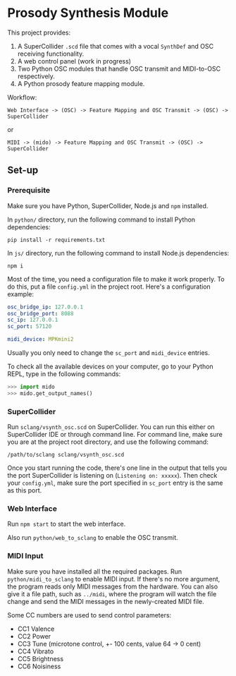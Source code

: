 # Prosody Synthesis Module

This project provides:
1. A SuperCollider `.scd` file that comes with a vocal `SynthDef` and OSC
   receiving functionality.
3. A web control panel (work in progress)
2. Two Python OSC modules that handle OSC transmit and MIDI-to-OSC respectively.
3. A Python prosody feature mapping module.

Workflow:
```
Web Interface -> (OSC) -> Feature Mapping and OSC Transmit -> (OSC) -> SuperCollider
```
or
```
MIDI -> (mido) -> Feature Mapping and OSC Transmit -> (OSC) -> SuperCollider
```

## Set-up

### Prerequisite
Make sure you have Python, SuperCollider, Node.js and `npm` installed.

In `python/` directory, run the following command to install Python dependencies:
``` shell
pip install -r requirements.txt
```

In `js/` directory, run the following command to install Node.js dependencies:
``` shell
npm i
```

Most of the time, you need a configuration file to make it work properly. To do
this, put a file `config.yml` in the project root. Here's a configuration
example:

``` yaml
osc_bridge_ip: 127.0.0.1
osc_bridge_port: 8088
sc_ip: 127.0.0.1
sc_port: 57120

midi_device: MPKmini2
```

Usually you only need to change the `sc_port` and `midi_device` entries.

To check all the available devices on your computer, go to your Python REPL,
type in the following commands:

``` python
>>> import mido
>>> mido.get_output_names()
```

### SuperCollider

Run `sclang/vsynth_osc.scd` on SuperCollider. You can run this either on
SuperCollider IDE or through command line. For command line, make sure you are
at the project root directory, and use the following command:

```
/path/to/sclang sclang/vsynth_osc.scd
```

Once you start running the code, there's one line in the output that tells you
the port SuperCollider is listening on (`Listening on: xxxxx`). Then check your
`config.yml`, make sure the port specified in `sc_port` entry is the same as
this port.

### Web Interface

Run `npm start` to start the web interface.

Also run `python/web_to_sclang` to enable the OSC transmit.

### MIDI Input

Make sure you have installed all the required packages. Run
`python/midi_to_sclang` to enable MIDI input. If there's no more argument, the
program reads only MIDI messages from the hardware. You can also give it a file
path, such as `../midi`, where the program will watch the file change and send
the MIDI messages in the newly-created MIDI file.

Some CC numbers are used to send control parameters:
- CC1 Valence
- CC2 Power
- CC3 Tune (microtone control, +- 100 cents, value 64 -> 0 cent)
- CC4 Vibrato
- CC5 Brightness
- CC6 Noisiness
